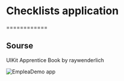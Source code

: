 # Checklists application 
============

## Sourse
UIKit Apprentice Book by raywenderlich

![EmpleaDemo app](https://assets.alexandria.raywenderlich.com/books/ia/images/842c840e24a5c251ca82ace5daf0a84fad96e833d80844c590ac569dcc8f2fa4/original.png)
